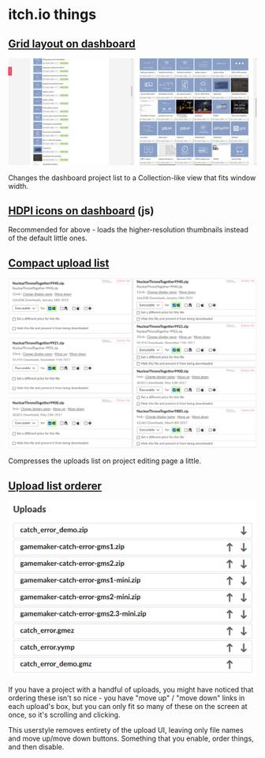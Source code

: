 # itch.io things

## [Grid layout on dashboard](itch-dashboard-grid.user.css)

![](itch-dashboard-grid.jpg)

Changes the dashboard project list to a Collection-like view that fits window width.

## [HDPI icons on dashboard](itch-dashboard-hdpi.user.js) (js)

Recommended for above - loads the higher-resolution thumbnails instead of the default little ones.

## [Compact upload list](itch-compact-upload-list.user.css)

![](itch-compact-upload-list.png)

Compresses the uploads list on project editing page a little.

## [Upload list orderer](itch-project-uploads-orderer.user.css)

![](itch-project-uploads-orderer.png)

If you have a project with a handful of uploads, you might have noticed that ordering these isn't so nice - you have "move up" / "move down" links in each upload's box, but you can only fit so many of these on the screen at once, so it's scrolling and clicking.

This userstyle removes entirety of the upload UI, leaving only file names and move up/move down buttons. Something that you enable, order things, and then disable.